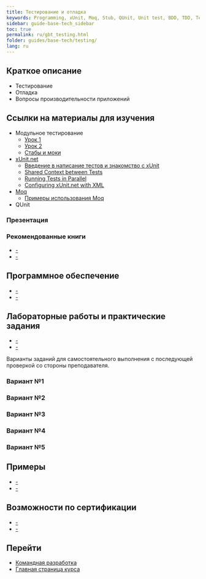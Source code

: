 ```yaml
---
title: Тестирование и отладка
keywords: Programming, xUnit, Moq, Stub, QUnit, Unit test, BDD, TDD, Test, Testing, Debug
sidebar: guide-base-tech_sidebar
toc: true
permalink: ru/gbt_testing.html
folder: guides/base-tech/testing/
lang: ru
---
```


## Краткое описание

* Тестирование
* Отладка
* Вопросы производительности приложений 

##  Ссылки на материалы для изучения

* Модульное тестирование
  * [Урок 1](https://www.youtube.com/watch?v=W15yH3Z03A4)
  * [Урок 2](https://www.youtube.com/watch?v=PcEr2Y3CNVg)
  * [Стабы и моки](http://sergeyteplyakov.blogspot.ru/2011/12/blog-post.html)
* [xUnit.net](http://xunit.github.io/docs/getting-started-desktop.html)
  * [Введение в написание тестов и знакомство с xUnit](https://geektimes.ru/post/272994/)
  * [Shared Context between Tests](http://xunit.github.io/docs/shared-context.html)
  * [Running Tests in Parallel](http://xunit.github.io/docs/running-tests-in-parallel.html)
  * [Configuring xUnit.net with XML](http://xunit.github.io/docs/configuring-with-xml)
* [Moq](https://github.com/moq/moq4/wiki/Quickstart)
  * [Примеры использования Moq](https://habrahabr.ru/post/150859/)
* QUnit

### Презентация

### Рекомендованные книги

* [-]()
* [-]()

## Программное обеспечение

* [-]()
* [-]()

## Лабораторные работы и практические задания

* [-]()
* [-]()

Варианты заданий для самостоятельного выполнения с последующей проверкой со стороны преподавателя.

### Вариант №1

### Вариант №2

### Вариант №3

### Вариант №4

### Вариант №5

## Примеры

* [-]()
* [-]()

## Возможности по сертификации

* [-]()
* [-]()

## Перейти

* [Командная разработка](gbt_team-management.html)
* [Главная страница курса](gbt_landing-page.html)